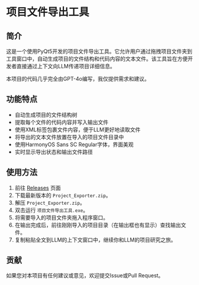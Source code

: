 # 项目文件导出工具

## 简介

这是一个使用PyQt5开发的项目文件导出工具。它允许用户通过拖拽项目文件夹到工具窗口中，自动生成项目的文件结构和代码内容的文本文件。该工具旨在方便开发者直接通过上下文向LLM传递项目详细信息。

本项目的代码几乎完全由GPT-4o编写，我仅提供需求和建议。

## 功能特点

- 自动生成项目的文件结构树
- 提取每个文件的代码内容并写入输出文件
- 使用XML标签包裹文件内容，便于LLM更好地读取文件
- 将导出的文本文件放置在导入的项目文件目录中
- 使用HarmonyOS Sans SC Regular字体，界面美观
- 实时显示导出状态和输出文件路径

## 使用方法

1. 前往 [Releases](https://github.com/CookSleep/Project_Exporter/releases) 页面
2. 下载最新版本的 `Project_Exporter.zip`。
3. 解压 `Project_Exporter.zip`。
4. 双击运行 `项目文件导出工具.exe`。
5. 将需要导入的项目文件夹拖入程序窗口。
6. 在输出完成后，前往刚刚导入的项目目录（在输出框也有显示）查找输出文件。
7. 复制粘贴全文到LLM的上下文窗口中，继续你和LLM的项目研究之旅。

## 贡献

如果您对本项目有任何建议或意见，欢迎提交Issue或Pull Request。
